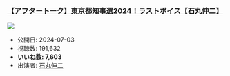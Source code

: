 ### [【アフタートーク】東京都知事選2024！ラストボイス【石丸伸二】](https://www.youtube.com/watch?v=gEJn9yITdR4)
[![](https://img.youtube.com/vi/gEJn9yITdR4/sddefault.jpg)](https://www.youtube.com/watch?v=gEJn9yITdR4)
-   公開日: 2024-07-03
-   視聴数: 191,632
-   **いいね数: 7,603**
-   出演者: [石丸伸二](/rehacq_fan/people/石丸伸二 "wikilink")
